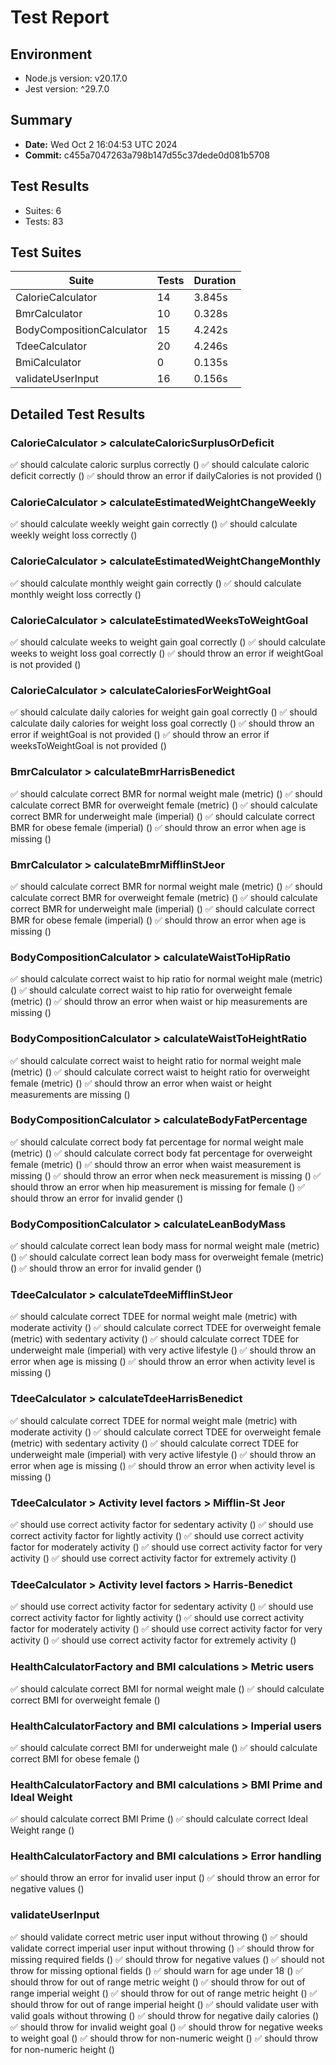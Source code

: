 # Test Report

## Environment
- Node.js version: v20.17.0
- Jest version: ^29.7.0

## Summary
- **Date:** Wed Oct  2 16:04:53 UTC 2024
- **Commit:** c455a7047263a798b147d55c37dede0d081b5708

## Test Results
- Suites: 6
- Tests: 83

## Test Suites

| Suite | Tests | Duration |
|-------|-------|----------|
| CalorieCalculator | 14 | 3.845s |
| BmrCalculator | 10 | 0.328s |
| BodyCompositionCalculator | 15 | 4.242s |
| TdeeCalculator | 20 | 4.246s |
| BmiCalculator | 0 | 0.135s |
| validateUserInput | 16 | 0.156s |

## Detailed Test Results


### CalorieCalculator &gt; calculateCaloricSurplusOrDeficit
✅ should calculate caloric surplus correctly ()
✅ should calculate caloric deficit correctly ()
✅ should throw an error if dailyCalories is not provided ()

### CalorieCalculator &gt; calculateEstimatedWeightChangeWeekly
✅ should calculate weekly weight gain correctly ()
✅ should calculate weekly weight loss correctly ()

### CalorieCalculator &gt; calculateEstimatedWeightChangeMonthly
✅ should calculate monthly weight gain correctly ()
✅ should calculate monthly weight loss correctly ()

### CalorieCalculator &gt; calculateEstimatedWeeksToWeightGoal
✅ should calculate weeks to weight gain goal correctly ()
✅ should calculate weeks to weight loss goal correctly ()
✅ should throw an error if weightGoal is not provided ()

### CalorieCalculator &gt; calculateCaloriesForWeightGoal
✅ should calculate daily calories for weight gain goal correctly ()
✅ should calculate daily calories for weight loss goal correctly ()
✅ should throw an error if weightGoal is not provided ()
✅ should throw an error if weeksToWeightGoal is not provided ()

### BmrCalculator &gt; calculateBmrHarrisBenedict
✅ should calculate correct BMR for normal weight male (metric) ()
✅ should calculate correct BMR for overweight female (metric) ()
✅ should calculate correct BMR for underweight male (imperial) ()
✅ should calculate correct BMR for obese female (imperial) ()
✅ should throw an error when age is missing ()

### BmrCalculator &gt; calculateBmrMifflinStJeor
✅ should calculate correct BMR for normal weight male (metric) ()
✅ should calculate correct BMR for overweight female (metric) ()
✅ should calculate correct BMR for underweight male (imperial) ()
✅ should calculate correct BMR for obese female (imperial) ()
✅ should throw an error when age is missing ()

### BodyCompositionCalculator &gt; calculateWaistToHipRatio
✅ should calculate correct waist to hip ratio for normal weight male (metric) ()
✅ should calculate correct waist to hip ratio for overweight female (metric) ()
✅ should throw an error when waist or hip measurements are missing ()

### BodyCompositionCalculator &gt; calculateWaistToHeightRatio
✅ should calculate correct waist to height ratio for normal weight male (metric) ()
✅ should calculate correct waist to height ratio for overweight female (metric) ()
✅ should throw an error when waist or height measurements are missing ()

### BodyCompositionCalculator &gt; calculateBodyFatPercentage
✅ should calculate correct body fat percentage for normal weight male (metric) ()
✅ should calculate correct body fat percentage for overweight female (metric) ()
✅ should throw an error when waist measurement is missing ()
✅ should throw an error when neck measurement is missing ()
✅ should throw an error when hip measurement is missing for female ()
✅ should throw an error for invalid gender ()

### BodyCompositionCalculator &gt; calculateLeanBodyMass
✅ should calculate correct lean body mass for normal weight male (metric) ()
✅ should calculate correct lean body mass for overweight female (metric) ()
✅ should throw an error for invalid gender ()

### TdeeCalculator &gt; calculateTdeeMifflinStJeor
✅ should calculate correct TDEE for normal weight male (metric) with moderate activity ()
✅ should calculate correct TDEE for overweight female (metric) with sedentary activity ()
✅ should calculate correct TDEE for underweight male (imperial) with very active lifestyle ()
✅ should throw an error when age is missing ()
✅ should throw an error when activity level is missing ()

### TdeeCalculator &gt; calculateTdeeHarrisBenedict
✅ should calculate correct TDEE for normal weight male (metric) with moderate activity ()
✅ should calculate correct TDEE for overweight female (metric) with sedentary activity ()
✅ should calculate correct TDEE for underweight male (imperial) with very active lifestyle ()
✅ should throw an error when age is missing ()
✅ should throw an error when activity level is missing ()

### TdeeCalculator &gt; Activity level factors &gt; Mifflin-St Jeor
✅ should use correct activity factor for sedentary activity ()
✅ should use correct activity factor for lightly activity ()
✅ should use correct activity factor for moderately activity ()
✅ should use correct activity factor for very activity ()
✅ should use correct activity factor for extremely activity ()

### TdeeCalculator &gt; Activity level factors &gt; Harris-Benedict
✅ should use correct activity factor for sedentary activity ()
✅ should use correct activity factor for lightly activity ()
✅ should use correct activity factor for moderately activity ()
✅ should use correct activity factor for very activity ()
✅ should use correct activity factor for extremely activity ()

### HealthCalculatorFactory and BMI calculations &gt; Metric users
✅ should calculate correct BMI for normal weight male ()
✅ should calculate correct BMI for overweight female ()

### HealthCalculatorFactory and BMI calculations &gt; Imperial users
✅ should calculate correct BMI for underweight male ()
✅ should calculate correct BMI for obese female ()

### HealthCalculatorFactory and BMI calculations &gt; BMI Prime and Ideal Weight
✅ should calculate correct BMI Prime ()
✅ should calculate correct Ideal Weight range ()

### HealthCalculatorFactory and BMI calculations &gt; Error handling
✅ should throw an error for invalid user input ()
✅ should throw an error for negative values ()

### validateUserInput
✅ should validate correct metric user input without throwing ()
✅ should validate correct imperial user input without throwing ()
✅ should throw for missing required fields ()
✅ should throw for negative values ()
✅ should not throw for missing optional fields ()
✅ should warn for age under 18 ()
✅ should throw for out of range metric weight ()
✅ should throw for out of range imperial weight ()
✅ should throw for out of range metric height ()
✅ should throw for out of range imperial height ()
✅ should validate user with valid goals without throwing ()
✅ should throw for negative daily calories ()
✅ should throw for invalid weight goal ()
✅ should throw for negative weeks to weight goal ()
✅ should throw for non-numeric weight ()
✅ should throw for non-numeric height ()
